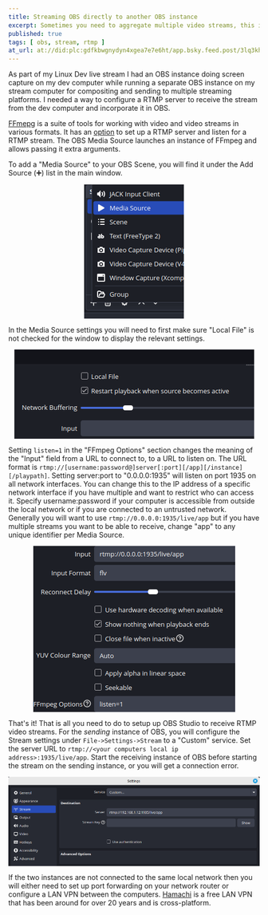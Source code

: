 ```yaml
---
title: Streaming OBS directly to another OBS instance
excerpt: Sometimes you need to aggregate multiple video streams, this is how
published: true
tags: [ obs, stream, rtmp ]
at_url: at://did:plc:gdfkbwgnydyn4xgea7e7e6ht/app.bsky.feed.post/3lq3khwc5oc2f
---
```


As part of my Linux Dev live stream I had an OBS instance doing screen capture on my dev computer while running a
separate OBS instance on my stream computer for compositing and sending to multiple streaming platforms. I needed a way
to configure a RTMP server to receive the stream from the dev computer and incorporate it in OBS.

[FFmepg](https://ffmpeg.org/) is a suite of tools for working with video and video streams in various formats. It has
an [option](https://ffmpeg.org/ffmpeg-protocols.html#rtmp) to set up a RTMP server and listen for a RTMP stream. The OBS
Media Source launches an instance of FFmpeg and allows passing it extra arguments.

To add a "Media Source" to your OBS Scene, you will find it under the Add Source (➕️) list in the main window.

<img src="/assets/posts/2025-05-26-obs-to-obs/obs-add-media-source.png" alt="OBS Add Media Source"
style="display: block; margin-left: auto;margin-right: auto;"/>

In the Media Source settings you will need to first make sure "Local File" is not checked for the window to display the relevant settings.

<img src="/assets/posts/2025-05-26-obs-to-obs/obs-media-settings-local-file.png" alt="OBS Add Media Source"
style="display: block; margin-left: auto;margin-right: auto;"/>

Setting `listen=1` in the "FFmpeg Options" section changes the meaning of the "Input" field from a URL to connect to, to
a URL to listen on. The URL format is `rtmp://[username:password@]server[:port][/app][/instance][/playpath]`. Setting
server:port to "0.0.0.0:1935" will listen on port 1935 on all network interfaces. You can change this to the IP address
of a specific network interface if you have multiple and want to restrict who can access it. Specify username:password
if your computer is accessible from outside the local network or if you are connected to an untrusted network. Generally
you will want to use `rtmp://0.0.0.0:1935/live/app` but if you have multiple streams you want to be able to receive,
change "app" to any unique identifier per Media Source.

<img src="/assets/posts/2025-05-26-obs-to-obs/obs-media-source.png" alt="OBS Media Source settings"
style="display: block; margin-left: auto;margin-right: auto;"/>

That's it! That is all you need to do to setup up OBS Studio to receive RTMP video streams. For the *sending* instance
of OBS, you will configure the Stream settings under `File->Settings->Stream` to a "Custom"
service. Set the server URL to `rtmp://<your computers local ip address>:1935/live/app`. Start the receiving instance of
OBS before starting the stream on the sending instance, or you will get a connection error.

<a href="/assets/posts/2025-05-26-obs-to-obs/obs-stream-settings.png"><img src="/assets/posts/2025-05-26-obs-to-obs/obs-stream-settings.png" alt="OBS Stream settings"
style="display: block; margin-left: auto;margin-right: auto;"/></a>

If the two instances are not connected to the same local network then you will either need to set up port forwarding on
your network router or configure a LAN VPN between the computers. [Hamachi](https://vpn.net/) is a free LAN VPN that has
been around for over 20 years and is cross-platform.